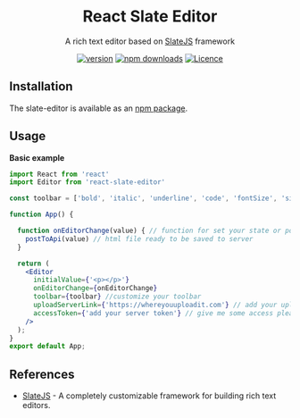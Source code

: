 <h1 align="center">React Slate Editor</h1>

<div align="center">

A rich text editor based on [SlateJS](https://github.com/ianstormtaylor/slate) framework

[![version](https://img.shields.io/github/package-json/v/stevan11leonardy/react-slate-editor?color=green)](https://www.npmjs.com/package/react-slate-editor)
[![npm downloads](https://img.shields.io/npm/dt/react-slate-editor?color=green)](https://www.npmjs.com/package/react-slate-editor)
[![Licence](https://img.shields.io/npm/l/react-slate-editor?color=green&label=license)](https://github.com/stevan11leonardy/react-slate-editor/blob/master/LICENSE)

</div>

## Installation
The slate-editor is available as an [npm package](https://www.npmjs.com/package/react-slate-editor).

## Usage

**Basic example**
```jsx
import React from 'react'
import Editor from 'react-slate-editor'

const toolbar = ['bold', 'italic', 'underline', 'code', 'fontSize', 'sizeUp', 'sizeDown', 'link', 'image', 'orderedList', 'unorderedList', 'alignment']

function App() {

  function onEditorChange(value) { // function for set your state or post to your api
    postToApi(value) // html file ready to be saved to server
  }

  return (
    <Editor
      initialValue={'<p></p>'}
      onEditorChange={onEditorChange}
      toolbar={toolbar} //customize your toolbar
      uploadServerLink={'https://whereyouuploadit.com'} // add your upload api link here
      accessToken={'add your server token'} // give me some access please
    />
  );
}
export default App;
```
## References
- [SlateJS](https://github.com/ianstormtaylor/slate) - A completely customizable framework for building rich text editors.
